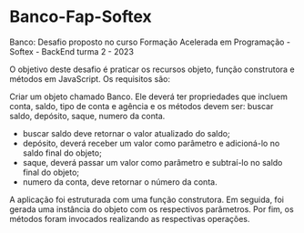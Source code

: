 # Banco-Fap-Softex
Banco: Desafio proposto no curso Formação Acelerada em Programação - Softex - BackEnd turma 2 - 2023

O objetivo deste desafio é praticar os recursos objeto, função construtora e métodos em JavaScript. Os requisitos são:

Criar um objeto chamado Banco. Ele deverá ter propriedades que incluem conta, saldo, tipo de conta e agência e os métodos devem ser: buscar saldo, depósito, saque, numero da conta.
- buscar saldo deve retornar o valor atualizado do saldo;
- depósito, deverá receber um valor como parâmetro e adicioná-lo no saldo final do objeto;
- saque, deverá passar um valor como parâmetro e subtraí-lo no saldo final do objeto;
- numero da conta, deve retornar o número da conta.

A aplicação foi estruturada com uma função construtora. Em seguida, foi gerada uma instância do objeto com os respectivos parâmetros. Por fim, os métodos foram invocados realizando as respectivas operações.